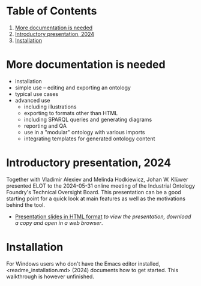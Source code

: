 
# Table of Contents

1.  [More documentation is needed](#org8523546)
2.  [Introductory presentation, 2024](#org527c85a)
3.  [Installation](#org5094c29)



<a id="org8523546"></a>

# More documentation is needed

-   installation
-   simple use &#x2013; editing and exporting an ontology
-   typical use cases
-   advanced use
    -   including illustrations
    -   exporting to formats other than HTML
    -   including SPARQL queries and generating diagrams
    -   reporting and QA
    -   use in a "modular" ontology with various imports
    -   integrating templates for generated ontology content


<a id="org527c85a"></a>

# Introductory presentation, 2024

Together with Vladimir Alexiev and Melinda Hodkiewicz, Johan W. Klüwer presented ELOT to the 2024-05-31 online meeting of the Industrial Ontology Foundry's Technical Oversight Board.
This presentation can be a good starting point for a quick look at main features as well as the motivations behind the tool.

-   [Presentation slides in HTML format](20240525T181908--elot-presented-to-iof-tob__elot_emacs_iof.html) *to view the presentation, download a copy and open in a web browser*.


<a id="org5094c29"></a>

# Installation

For Windows users who don't have the Emacs editor installed, <readme_installation.md> (2024) documents how to get started. This walkthrough is however unfinished.

